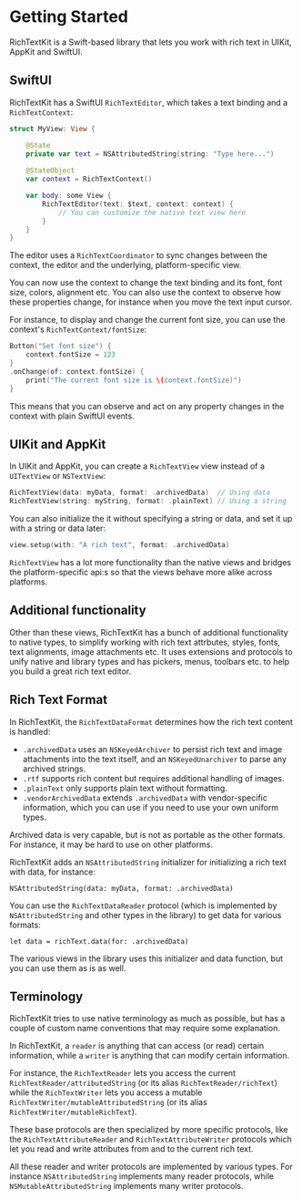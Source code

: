 # Getting Started

RichTextKit is a Swift-based library that lets you work with rich text in UIKit, AppKit and SwiftUI.



## SwiftUI

RichTextKit has a SwiftUI ``RichTextEditor``, which takes a text binding and a ``RichTextContext``:

```swift
struct MyView: View {

    @State
    private var text = NSAttributedString(string: "Type here...")
    
    @StateObject
    var context = RichTextContext()

    var body: some View {
        RichTextEditor(text: $text, context: context) {
            // You can customize the native text view here
        }
    }
}
```

The editor uses a ``RichTextCoordinator`` to sync changes between the context, the editor and the underlying, platform-specific view. 

You can now use the context to change the text binding and its font, font size, colors, alignment etc. You can also use the context to observe how these properties change, for instance when you move the text input cursor.

For instance, to display and change the current font size, you can use the context's ``RichTextContext/fontSize``:

```swift
Button("Set font size") {
    context.fontSize = 123
}
.onChange(of: context.fontSize) {
    print("The current font size is \(context.fontSize)")
}
```

This means that you can observe and act on any property changes in the context with plain SwiftUI events.



## UIKit and AppKit

In UIKit and AppKit, you can create a ``RichTextView`` view instead of a `UITextView` or `NSTextView`:

```swift
RichTextView(data: myData, format: .archivedData)  // Using data
RichTextView(string: myString, format: .plainText) // Using a string
```

You can also initialize the it without specifying a string or data, and set it up with a string or data later:

```swift
view.setup(with: "A rich text", format: .archivedData)
```

`RichTextView` has a lot more functionality than the native views and bridges the platform-specific api:s so that the views behave more alike across platforms.



## Additional functionality

Other than these views, RichTextKit has a bunch of additional functionality to native types, to simplify working with rich text attrbutes, styles, fonts, text alignments, image attachments etc. It uses extensions and protocols to unify native and library types and has pickers, menus, toolbars etc. to help you build a great rich text editor. 



## Rich Text Format

In RichTextKit, the ``RichTextDataFormat`` determines how the rich text content is handled:

* `.archivedData` uses an `NSKeyedArchiver` to persist rich text and image attachments into the text itself, and an `NSKeyedUnarchiver` to parse any archived strings.
* `.rtf` supports rich content but requires additional handling of images.
* `.plainText` only supports plain text without formatting.
* `.vendorArchivedData` extends `.archivedData` with vendor-specific information, which you can use if you need to use your own uniform types.

Archived data is very capable, but is not as portable as the other formats. For instance, it may be hard to use on other platforms.

RichTextKit adds an `NSAttributedString` initializer for initializing a rich text with data, for instance:

```
NSAttributedString(data: myData, format: .archivedData)
```

You can use the ``RichTextDataReader`` protocol (which is implemented by `NSAttributedString` and other types in the library) to get data for various formats:

```
let data = richText.data(for: .archivedData)
```

The various views in the library uses this initializer and data function, but you can use them as is as well.



## Terminology

RichTextKit tries to use native terminology as much as possible, but has a couple of custom name conventions that may require some explanation.

In RichTextKit, a `reader` is anything that can access (or read) certain information, while a `writer` is anything that can modify certain information.

For instance, the ``RichTextReader`` lets you access the current ``RichTextReader/attributedString`` (or its alias ``RichTextReader/richText``) while the ``RichTextWriter`` lets you access a mutable ``RichTextWriter/mutableAttributedString`` (or its alias ``RichTextWriter/mutableRichText``).

These base protocols are then specialized by more specific protocols, like the ``RichTextAttributeReader`` and ``RichTextAttributeWriter`` protocols which let you read and write attributes from and to the current rich text.

All these reader and writer protocols are implemented by various types. For instance `NSAttributedString` implements many reader protocols, while `NSMutableAttributedString` implements many writer protocols.
